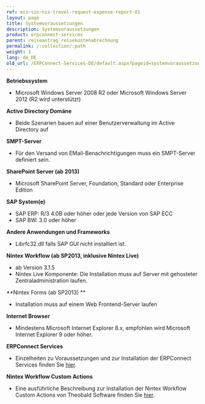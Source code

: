 ```yaml
---
ref: ecs-sin-nis-travel-request-expense-report-01
layout: page
title: Systemvoraussetzungen
description: Systemvoraussetzungen
product: erpconnect-services
parent: reiseantrag_reisekostenabrechnung
permalink: /:collection/:path
weight: 1
lang: de_DE
old_url: /ERPConnect-Services-DE/default.aspx?pageid=systemvoraussetzungen1
---
```


**Betriebssystem**

- Microsoft Windows Server 2008 R2 oder Microsoft Windows Server 2012
(R2 wird unterstützt)

**Active Directory Domäne**

- Beide Szenarien bauen auf einer Benutzerverwaltung im Active Directory auf

**SMPT-Server**

- Für den Versand von EMail-Benachrichtigungen muss ein SMPT-Server definiert sein.

**SharePoint Server (ab 2013)**

- Microsoft SharePoint Server, Foundation, Standard oder Enterprise Edition

**SAP System(e)**

- SAP ERP: R/3 4.0B oder höher oder jede Version von SAP ECC
- SAP BW: 3.0 oder höher

**Andere Anwendungen und Frameworks**

- Librfc32.dll falls SAP GUI nicht installiert ist.

**Nintex Workflow (ab SP2013, inklusive Nintex Live)** 

- ab Version 3.1.5
- Nintex Live Komponente: Die Installation muss auf Server mit gehosteter Zentraladministration laufen. 

**Nintex Forms (ab SP2013) **

- Installation muss auf einem Web Frontend-Server laufen

**Internet Browser**
- Mindestens Microsoft Internet Explorer 8.x, empfohlen wird Microsoft Internet Explorer 9 oder höher. 

**ERPConnect Services**

- Einzelheiten zu Voraussetzungen und zur Installation der ERPConnect Services finden Sie [hier](../../../../ecs-de/ecs-voraussetzungen). 

**Nintex Workflow Custom Actions** 

- Eine ausführliche Beschreibung zur Installation der Nintex Workflow Custom Actions von Theobald Software finden Sie [hier](../../nw-custom-actions/nintex-action-installation).  
